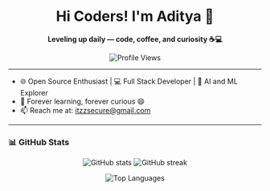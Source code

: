 <h1 align="center">Hi Coders! I'm Aditya 👋</h1>

<p align="center">
  <b>Leveling up daily — code, coffee, and curiosity ☕💻</b>
</p>

<p align="center">
  <img src="https://komarev.com/ghpvc/?username=itxadii&label=Profile%20views&color=0e75b6&style=flat" alt="Profile Views" />
</p>

---

- 🌐 Open Source Enthusiast | 💻 Full Stack Developer | 🤖 AI and ML Explorer  
- 🌱 Forever learning, forever curious 😄  
- 📫 Reach me at: [itzzsecure@gmail.com](mailto:itzzsecure@gmail.com)

---

### 📊 GitHub Stats

<p align="center">
  <img src="https://github-readme-stats.vercel.app/api?username=itxadii&show_icons=true&theme=radical" alt="GitHub stats" />
  <img src="https://github-readme-streak-stats.herokuapp.com/?user=itxadii&theme=radical" alt="GitHub streak" />
</p>

<p align="center">
  <img src="https://github-readme-stats.vercel.app/api/top-langs/?username=itxadii&layout=compact&theme=radical" alt="Top Languages" />
</p>

